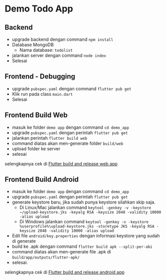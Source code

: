 # Demo Todo App

## Backend
- upgrade backend dengan command ```npm install```
- Database MongoDB 
  - Nama database: ```todolist```
- jalankan server dengan command ```node index```
- Selesai

## Frontend - Debugging
- upgrade ```pubspec.yaml``` dengan command ```flutter pub get```
- Klik run pada class ```main.dart```
- Selesai

## Frontend Build Web
- masuk ke folder ```demo app``` dengan command ```cd demo_app```
- upgrade ```pubspec.yaml``` dengan perintah ```flutter pub get```
- jalankan perintah ```flutter build web```
- command diatas akan men-generate folder ```build/web```
- upload folder ke server
- selesai


selengkapnya cek di [Flutter build and release web app](https://docs.flutter.dev/deployment/web)

## Frontend Build Android
- masuk ke folder ```demo app``` dengan command ```cd demo_app```
- upgrade ```pubspec.yaml``` dengan perintah ```flutter pub get```
- generate keystore baru, jika sudah punya keystore silahkan skip saja.
  - Di Linux/Mac jalankan command ```keytool -genkey -v -keystore ~/upload-keystore.jks -keyalg RSA -keysize 2048 -validity 10000 -alias upload```
  - Di Windows jalankan command ```keytool -genkey -v -keystore %userprofile%\upload-keystore.jks -storetype JKS -keyalg RSA -keysize 2048 -validity 10000 -alias upload```
- Edit file ```android/key.properties``` dengan informasi keystore yang sudah di generate
- build ke .apk dengan command ```flutter build apk --split-per-abi```
- command diatas akan men-generate file .apk di  ```build/app/outputs/flutter-apk/```
- selesai.

selengkapnya cek di [Flutter build and release android app](https://docs.flutter.dev/deployment/web](https://docs.flutter.dev/deployment/android))

